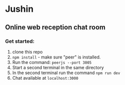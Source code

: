 # Jushin
## Online web reception chat room
### Get started:
1. clone this repo
2. ```npm install``` - make sure "peer" is installed.
3. Run the command: ```peerjs --port 3005```
4. Start a second terminal in the same directory
5. In the second terminal run the command ```npm run dev```
6. Chat available at ```localhost:3000```


